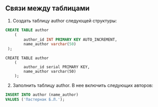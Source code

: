 ##  Связи между таблицами
1. Создать таблицу author следующей структуры:
```sql
CREATE TABLE author
    (
        author_id INT PRIMARY KEY AUTO_INCREMENT,
        name_author varchar(50)
 );
```
```postgresql
CREATE TABLE author
    (
        author_id serial PRIMARY KEY,
        name_author varchar(50)
    );
```
2. Заполнить таблицу author. В нее включить следующих авторов:
```sql
INSERT INTO author (name_author)
VALUES ('Пастернак Б.Л.');
```

